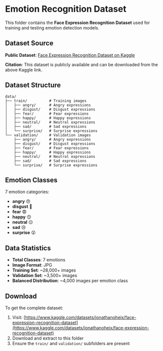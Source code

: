 # Emotion Recognition Dataset

This folder contains the **Face Expression Recognition Dataset** used for training and testing emotion detection models.

## Dataset Source

**Public Dataset**: [Face Expression Recognition Dataset on Kaggle](https://www.kaggle.com/datasets/jonathanoheix/face-expression-recognition-dataset)

**Citation**: This dataset is publicly available and can be downloaded from the above Kaggle link.

## Dataset Structure

```
data/
├── train/          # Training images
│   ├── angry/      # Angry expressions
│   ├── disgust/    # Disgust expressions  
│   ├── fear/       # Fear expressions
│   ├── happy/      # Happy expressions
│   ├── neutral/    # Neutral expressions
│   ├── sad/        # Sad expressions
│   └── surprise/   # Surprise expressions
└── validation/     # Validation images
    ├── angry/      # Angry expressions
    ├── disgust/    # Disgust expressions
    ├── fear/       # Fear expressions
    ├── happy/      # Happy expressions
    ├── neutral/    # Neutral expressions
    ├── sad/        # Sad expressions
    └── surprise/   # Surprise expressions
```

## Emotion Classes

7 emotion categories:
- **angry** 😠
- **disgust** 🤢
- **fear** 😨
- **happy** 😊
- **neutral** 😐
- **sad** 😢
- **surprise** 😲

## Data Statistics

- **Total Classes**: 7 emotions
- **Image Format**: JPG
- **Training Set**: ~28,000+ images
- **Validation Set**: ~3,500+ images
- **Balanced Distribution**: ~4,000 images per emotion class

## Download

To get the complete dataset:
1. Visit: [https://www.kaggle.com/datasets/jonathanoheix/face-expression-recognition-dataset](https://www.kaggle.com/datasets/jonathanoheix/face-expression-recognition-dataset)
2. Download and extract to this folder
3. Ensure the `train/` and `validation/` subfolders are present